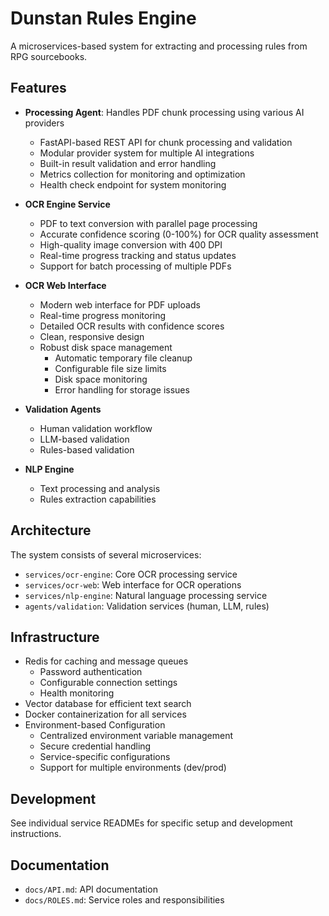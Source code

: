 # Dunstan Rules Engine

A microservices-based system for extracting and processing rules from RPG sourcebooks.

## Features

- **Processing Agent**: Handles PDF chunk processing using various AI providers
  - FastAPI-based REST API for chunk processing and validation
  - Modular provider system for multiple AI integrations
  - Built-in result validation and error handling
  - Metrics collection for monitoring and optimization
  - Health check endpoint for system monitoring

- **OCR Engine Service**
  - PDF to text conversion with parallel page processing
  - Accurate confidence scoring (0-100%) for OCR quality assessment
  - High-quality image conversion with 400 DPI
  - Real-time progress tracking and status updates
  - Support for batch processing of multiple PDFs

- **OCR Web Interface**
  - Modern web interface for PDF uploads
  - Real-time progress monitoring
  - Detailed OCR results with confidence scores
  - Clean, responsive design
  - Robust disk space management
    - Automatic temporary file cleanup
    - Configurable file size limits
    - Disk space monitoring
    - Error handling for storage issues

- **Validation Agents**
  - Human validation workflow
  - LLM-based validation
  - Rules-based validation

- **NLP Engine**
  - Text processing and analysis
  - Rules extraction capabilities

## Architecture

The system consists of several microservices:

- `services/ocr-engine`: Core OCR processing service
- `services/ocr-web`: Web interface for OCR operations
- `services/nlp-engine`: Natural language processing service
- `agents/validation`: Validation services (human, LLM, rules)

## Infrastructure

- Redis for caching and message queues
  - Password authentication
  - Configurable connection settings
  - Health monitoring
- Vector database for efficient text search
- Docker containerization for all services
- Environment-based Configuration
  - Centralized environment variable management
  - Secure credential handling
  - Service-specific configurations
  - Support for multiple environments (dev/prod)

## Development

See individual service READMEs for specific setup and development instructions.

## Documentation

- `docs/API.md`: API documentation
- `docs/ROLES.md`: Service roles and responsibilities
